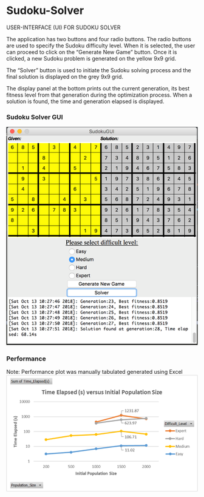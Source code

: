 # Sudoku-Solver
USER-INTERFACE (UI) FOR SUDOKU SOLVER

The application has two buttons and four radio buttons. The radio buttons are used to specify the Sudoku difficulty level. When it is selected, the user can proceed to click on the “Generate New Game” button. Once it is clicked, a new Sudoku problem is generated on the yellow 9x9 grid.

The “Solver” button is used to initiate the Sudoku solving process and the final solution is displayed on the grey 9x9 grid.

The display panel at the bottom prints out the current generation, its best fitness level from that generation during the optimization process. When a solution is found, the time and generation elapsed is displayed.

### Sudoku Solver GUI
![Screenshot](sudoku_solver_gui.png)

### Performance
Note: Performance plot was manually tabulated generated using Excel
![Screenshot](time_elapse.png)
